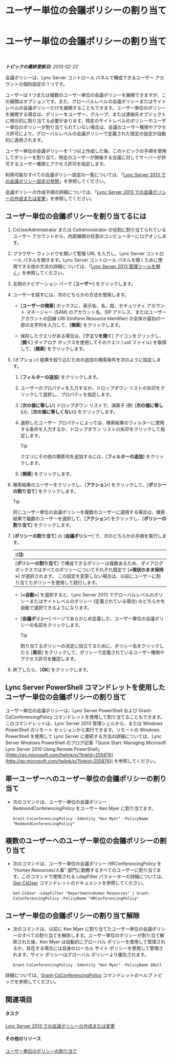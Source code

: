﻿---
title: ユーザー単位の会議ポリシーの割り当て
TOCTitle: ユーザー単位の会議ポリシーの割り当て
ms:assetid: 72f12c72-65f7-44fe-ab81-0f57cb2f87d1
ms:mtpsurl: https://technet.microsoft.com/ja-jp/library/Gg521015(v=OCS.15)
ms:contentKeyID: 48272517
ms.date: 05/19/2016
mtps_version: v=OCS.15
ms.translationtype: HT
---

# ユーザー単位の会議ポリシーの割り当て

 

_**トピックの最終更新日:** 2013-02-22_

会議ポリシーは、Lync Server コントロール パネルで構成できるユーザー アカウントの個別設定の 1 つです。

ユーザーは 1 つまたは複数のユーザー単位の会議ポリシーを展開できますが、この展開はオプションです。また、グローバルレベルの会議ポリシーまたはサイトレベルの会議ポリシーだけを展開することもできます。ユーザー単位のポリシーを展開する場合は、ポリシーをユーザー、グループ、または連絡先オブジェクトに明示的に割り当てる必要があります。特定のサイトレベルのポリシーやユーザー単位のポリシーが割り当てられていない場合は、会議のユーザー権限やアクセス許可により、グローバルレベルの会議ポリシーで定義された既定の設定が自動的に適用されます。

ユーザー単位の会議ポリシーを 1 つ以上作成した後、このトピックの手順を使用してポリシーを割り当て、特定のユーザーが開催する会議に対してサーバーが許可するユーザー権限とアクセス許可を指定します。

利用可能なすべての会議ポリシー設定の一覧については、「[Lync Server 2013 での会議ポリシー設定の参照](lync-server-2013-conferencing-policy-settings-reference.md)」を参照してください。

会議ポリシーの作成手順の詳細については、「[Lync Server 2013 での会議ポリシーの作成または変更](lync-server-2013-create-or-modify-a-conferencing-policy.md)」を参照してください。

## ユーザー単位の会議ポリシーを割り当てるには

1.  CsUserAdministrator または CsAdministrator の役割に割り当てられているユーザー アカウントから、内部展開の任意のコンピューターにログオンします。

2.  ブラウザー ウィンドウを開いて管理 URL を入力し、Lync Server コントロール パネルを開きます。Lync Server コントロール パネルを開くために使用できる他の方法の詳細については、「[Lync Server 2013 管理ツールを開く](lync-server-2013-open-lync-server-administrative-tools.md)」を参照してください。

3.  左側のナビゲーション バーで \[**ユーザー**\] をクリックします。

4.  ユーザーを探すには、次のどちらかの方法を使用します。
    
      - \[**ユーザーの検索**\] ボックスに、表示名、名、姓、セキュリティ アカウント マネージャー (SAM) のアカウント名、SIP アドレス、またはユーザー アカウントの回線 URI (Uniform Resource Identifier) の全体か最初の一部の文字列を入力して、\[**検索**\] をクリックします。
    
      - 保存したクエリがある場合は、\[**クエリを開く**\] アイコンをクリックし、\[**開く**\] ダイアログ ボックスを使用してそのクエリ (.usf ファイル) を取得して、\[**検索**\] をクリックします。

5.  (オプション) 結果を絞り込むための追加の検索条件を次のように指定します。
    
    1.  \[**フィルターの追加**\] をクリックします。
    
    2.  ユーザーのプロパティを入力するか、ドロップダウン リストの矢印をクリックして選択し、プロパティを指定します。
    
    3.  \[**次の値に等しい**\] ドロップダウン リストで、演算子 (例: \[**次の値に等しい**\]、\[**次の値に等しくない**\]) をクリックします。
    
    4.  選択したユーザー プロパティによっては、検索結果のフィルターに使用する条件を入力するか、ドロップダウン リストの矢印をクリックして指定します。
        

        > [!TIP]
        > クエリにその他の検索句を追加するには、[<STRONG>フィルターの追加</STRONG>] をクリックします。

    
    5.  \[**検索**\] をクリックします。

6.  検索結果のユーザーをクリックし、\[**アクション**\] をクリックして、\[**ポリシーの割り当て**\] をクリックします。
    

    > [!TIP]
    > 同じユーザー単位の会議ポリシーを複数のユーザーに適用する場合は、検索結果で複数のユーザーを選択して、[<STRONG>アクション</STRONG>] をクリックし、[<STRONG>ポリシーの割り当て</STRONG>] をクリックします。



7.  \[**ポリシーの割り当て**\] の \[**会議ポリシー**\] で、次のどちらかの手順を実行します。
    
    <table>
    <thead>
    <tr class="header">
    <th><img src="images/Gg412781.note(OCS.15).gif" title="note" alt="note" />注:</th>
    </tr>
    </thead>
    <tbody>
    <tr class="odd">
    <td>[<strong>ポリシーの割り当て</strong>] で構成できるポリシーは複数あるため、ダイアログ ボックスではすべてのポリシーについてそれぞれ既定で [<strong>&lt;現状のまま保持&gt;</strong>] が選択されます。 この設定を変更しない場合は、以前にユーザーに割り当てたポリシーを使用して続行します。</td>
    </tr>
    </tbody>
    </table>
    
      - \[**\<自動\>**\] を選択すると、Lync Server 2013 でグローバルレベルのポリシーまたはサイトレベルのポリシー (定義されている場合) のどちらかを自動で選択できるようになります。
    
      - \[**会議ポリシー**\] ページであらかじめ定義した、ユーザー単位の会議ポリシーの名前をクリックします。
        

        > [!TIP]
        > 割り当てるポリシーの決定に役立てるために、ポリシー名をクリックしたら [<STRONG>表示</STRONG>] をクリックして、ポリシーで定義されているユーザー権限やアクセス許可を確認します。



8.  終了したら、\[**OK**\] をクリックします。

## Lync Server PowerShell コマンドレットを使用したユーザー単位の会議ポリシーの割り当て

ユーザー単位の会議ポリシーは、Lync Server PowerShell および Grant-CsConferencingPolicy コマンドレットを使用して割り当てることもできます。このコマンドレットは、Lync Server 2013 管理シェルから、または Windows PowerShell のリモート セッションから実行できます。リモートの Windows PowerShell を使用して Lync Server に接続する方法の詳細については、Lync Server Windows PowerShell のブログ記事「Quick Start: Managing Microsoft Lync Server 2010 Using Remote PowerShell」 ([http://go.microsoft.com/fwlink/p/?linkId=255876](http://go.microsoft.com/fwlink/p/?linkid=255876)) を参照してください。

## 単一ユーザーへのユーザー単位の会議ポリシーの割り当て

  - 次のコマンドは、ユーザー単位の会議ポリシー RedmondConferencingPolicy をユーザー Ken Myer に割り当てます。
    
        Grant-CsConferencingPolicy -Identity "Ken Myer" -PolicyName "RedmondConferencingPolicy"

## 複数のユーザーへのユーザー単位の会議ポリシーの割り当て

  - 次のコマンドは、ユーザー単位の会議ポリシー HRConferencingPolicy を "Human Resources/人事" 部門に勤務するすべてのユーザーに割り当てます。このコマンドで使用される LdapFilter パラメーターの詳細については、[Get-CsUser](get-csuser.md) コマンドレットのドキュメントを参照してください。
    
        Get-CsUser -LdapFilter "Department=Human Resources" | Grant-CsConferencingPolicy -PolicyName "HRConferencingPolicy"

## ユーザー単位の会議ポリシーの割り当て解除

  - 次のコマンドは、以前に Ken Myer に割り当てたユーザー単位の会議ポリシーのすべての割り当てを解除します。ユーザー単位のポリシーが割り当て解除された後、Ken Myer は自動的にグローバル ポリシーを使用して管理されるか、存在する場合には自身のローカル サイト ポリシーを使用して管理されます。サイト ポリシーはグローバル ポリシーより優先されます。
    
        Grant-CsConferencingPolicy -Identity "Ken Myer" -PolicyName $Null

詳細については、[Grant-CsConferencingPolicy](grant-csconferencingpolicy.md) コマンドレットのヘルプ トピックを参照してください。

## 関連項目

#### タスク

[Lync Server 2013 での会議ポリシーの作成または変更](lync-server-2013-create-or-modify-a-conferencing-policy.md)  

#### その他のリソース

[ユーザー単位のポリシーの割り当て](lync-server-2013-assigning-per-user-policies.md)


